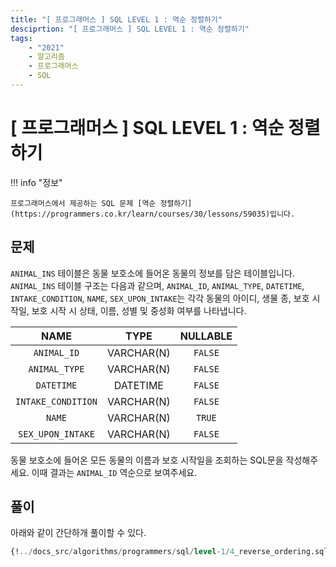 ```yaml
---
title: "[ 프로그래머스 ] SQL LEVEL 1 : 역순 정렬하기"
desciprtion: "[ 프로그래머스 ] SQL LEVEL 1 : 역순 정렬하기"
tags:
    - "2021"
    - 알고리즘
    - 프로그래머스
    - SQL
---
```


# [ 프로그래머스 ] SQL LEVEL 1 : 역순 정렬하기

!!! info "정보"

    프로그래머스에서 제공하는 SQL 문제 [역순 정렬하기](https://programmers.co.kr/learn/courses/30/lessons/59035)입니다.


## 문제

`ANIMAL_INS` 테이블은 동물 보호소에 들어온 동물의 정보를 담은 테이블입니다. `ANIMAL_INS` 테이블 구조는 다음과 같으며, `ANIMAL_ID`, `ANIMAL_TYPE`, `DATETIME`, `INTAKE_CONDITION`, `NAME`, `SEX_UPON_INTAKE`는 각각 동물의 아이디, 생물 종, 보호 시작일, 보호 시작 시 상태, 이름, 성별 및 중성화 여부를 나타냅니다.

|NAME|TYPE|NULLABLE|
|:-:|:--:|:-------:|
|`ANIMAL_ID`|VARCHAR(N)|`FALSE`|
|`ANIMAL_TYPE`|VARCHAR(N)|`FALSE`|
|`DATETIME`|DATETIME|`FALSE`|
|`INTAKE_CONDITION`|VARCHAR(N)|`FALSE`|
|`NAME`|VARCHAR(N)|`TRUE`|
|`SEX_UPON_INTAKE`|VARCHAR(N)|`FALSE`|

동물 보호소에 들어온 모든 동물의 이름과 보호 시작일을 조회하는 SQL문을 작성해주세요. 이때 결과는 `ANIMAL_ID` 역순으로 보여주세요.

## 풀이

아래와 같이 간단하개 풀이할 수 있다.

```sql
{!../docs_src/algorithms/programmers/sql/level-1/4_reverse_ordering.sql[ln:3-5]!}
```